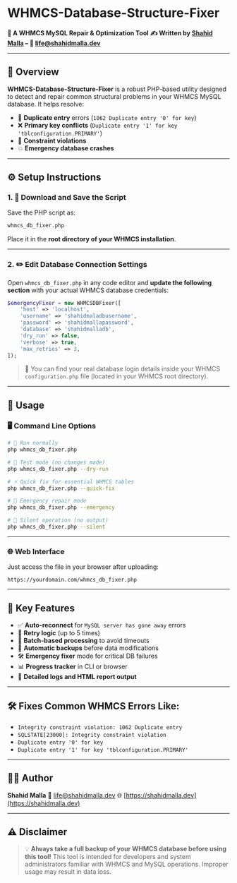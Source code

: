 # WHMCS-Database-Structure-Fixer

**🔧 A WHMCS MySQL Repair & Optimization Tool**
**✍️ Written by [Shahid Malla](https://shahidmalla.dev) – 📧 [life@shahidmalla.dev](mailto:life@shahidmalla.dev)**

---

## 📌 Overview

**WHMCS-Database-Structure-Fixer** is a robust PHP-based utility designed to detect and repair common structural problems in your WHMCS MySQL database. It helps resolve:

* 🔁 **Duplicate entry** errors (`1062 Duplicate entry '0' for key`)
* ❌ **Primary key conflicts** (`Duplicate entry '1' for key 'tblconfiguration.PRIMARY'`)
* 🧱 **Constraint violations**
* 💥 **Emergency database crashes**

---

## ⚙️ Setup Instructions

### 1. 🔽 **Download and Save the Script**

Save the PHP script as:

```bash
whmcs_db_fixer.php
```

Place it in the **root directory of your WHMCS installation**.

---

### 2. ✏️ **Edit Database Connection Settings**

Open `whmcs_db_fixer.php` in any code editor and **update the following section** with your actual WHMCS database credentials:

```php
$emergencyFixer = new WHMCSDBFixer([
    'host' => 'localhost',
    'username' => 'shahidmaladbusername',
    'password' => 'shahidmallapassword',
    'database' => 'shahidmalladb',
    'dry_run' => false,
    'verbose' => true,
    'max_retries' => 3,
]);
```

> 📁 You can find your real database login details inside your WHMCS `configuration.php` file (located in your WHMCS root directory).

---

## 🚀 Usage

### 🖥️ Command Line Options

```bash
# 🔧 Run normally
php whmcs_db_fixer.php

# 🧪 Test mode (no changes made)
php whmcs_db_fixer.php --dry-run

# ⚡ Quick fix for essential WHMCS tables
php whmcs_db_fixer.php --quick-fix

# 🚨 Emergency repair mode
php whmcs_db_fixer.php --emergency

# 🤫 Silent operation (no output)
php whmcs_db_fixer.php --silent
```

---

### 🌐 Web Interface

Just access the file in your browser after uploading:

```
https://yourdomain.com/whmcs_db_fixer.php
```

---

## 🔑 Key Features

* ✅ **Auto-reconnect** for `MySQL server has gone away` errors
* 🔁 **Retry logic** (up to 5 times)
* 🧹 **Batch-based processing** to avoid timeouts
* 💾 **Automatic backups** before data modifications
* 🛠️ **Emergency fixer** mode for critical DB failures
* 📊 **Progress tracker** in CLI or browser
* 🧾 **Detailed logs and HTML report output**

---

## 🛠️ Fixes Common WHMCS Errors Like:

* `Integrity constraint violation: 1062 Duplicate entry`
* `SQLSTATE[23000]: Integrity constraint violation`
* `Duplicate entry '0' for key`
* `Duplicate entry '1' for key 'tblconfiguration.PRIMARY'`

---

## 👨‍💻 Author

**Shahid Malla**
📧 [life@shahidmalla.dev](mailto:life@shahidmalla.dev)
🌐 [https://shahidmalla.dev](https://shahidmalla.dev)

---

## ⚠️ Disclaimer

> 💡 **Always take a full backup of your WHMCS database before using this tool!**
> This tool is intended for developers and system administrators familiar with WHMCS and MySQL operations. Improper usage may result in data loss.
